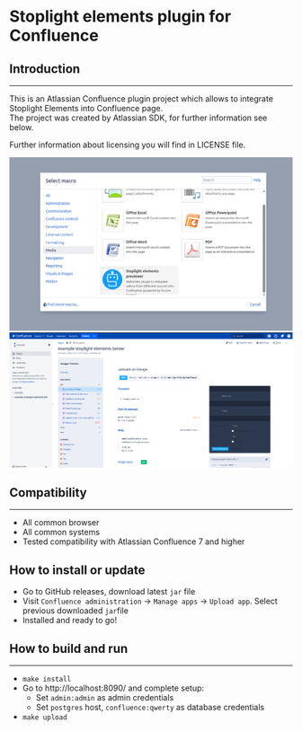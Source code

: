 # Stoplight elements plugin for Confluence

## Introduction

---

This is an Atlassian Confluence plugin project which allows to integrate Stoplight Elements into Confluence page.<br/> The project was created by Atlassian SDK, for further information see below. 

Further information about licensing you will find in LICENSE file.

![](./images/insert-app.png)
![](./images/example.png)

## Compatibility

---

* All common browser
* All common systems
* Tested compatibility with Atlassian Confluence 7 and higher
  <br/>

## How to install or update

- Go to GitHub releases, download latest `jar` file
- Visit `Confluence administration` -> `Manage apps` -> `Upload app`. Select previous downloaded `jar`file
- Installed and ready to go!

## How to build and run

---

- `make install`
- Go to http://localhost:8090/ and complete setup:
  - Set `admin:admin` as admin credentials
  - Set `postgres` host, `confluence:qwerty` as database credentials
- `make upload`

